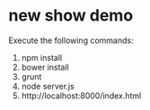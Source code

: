 new show demo
========
Execute the following commands:

1. npm install
2. bower install
3. grunt
4. node server.js
5. http://localhost:8000/index.html
